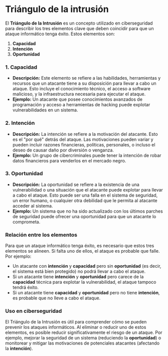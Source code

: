 # Triángulo de la intrusión

El **Triángulo de la Intrusión** es un concepto utilizado en ciberseguridad para describir los tres elementos clave que deben coincidir para que un ataque informático tenga éxito. Estos elementos son:

1. **Capacidad**
2. **Intención**
3. **Oportunidad**

### 1. **Capacidad**
   - **Descripción:** Este elemento se refiere a las habilidades, herramientas y recursos que un atacante tiene a su disposición para llevar a cabo un ataque. Esto incluye el conocimiento técnico, el acceso a software malicioso, y la infraestructura necesaria para ejecutar el ataque.
   - **Ejemplo:** Un atacante que posee conocimientos avanzados de programación y acceso a herramientas de hacking puede explotar vulnerabilidades en un sistema.

### 2. **Intención**
   - **Descripción:** La intención se refiere a la motivación del atacante. Esto es el "por qué" detrás del ataque. Las motivaciones pueden variar y pueden incluir razones financieras, políticas, personales, o incluso el deseo de causar daño por diversión o venganza.
   - **Ejemplo:** Un grupo de cibercriminales puede tener la intención de robar datos financieros para venderlos en el mercado negro.

### 3. **Oportunidad**
   - **Descripción:** La oportunidad se refiere a la existencia de una vulnerabilidad o una situación que el atacante puede explotar para llevar a cabo el ataque. Esto puede ser una falla en el sistema de seguridad, un error humano, o cualquier otra debilidad que le permita al atacante acceder al sistema.
   - **Ejemplo:** Un sistema que no ha sido actualizado con los últimos parches de seguridad puede ofrecer una oportunidad para que un atacante lo comprometa.

### Relación entre los elementos

Para que un ataque informático tenga éxito, es necesario que estos tres elementos se alineen. Si falta uno de ellos, el ataque es probable que falle. Por ejemplo:

- Un atacante con **intención** y **capacidad** pero sin **oportunidad** (es decir, el sistema está bien protegido) no podrá llevar a cabo el ataque.
- Si un atacante tiene **intención** y **oportunidad** pero carece de la **capacidad** técnica para explotar la vulnerabilidad, el ataque tampoco tendrá éxito.
- Si un atacante tiene **capacidad** y **oportunidad** pero no tiene **intención**, es probable que no lleve a cabo el ataque.

### Uso en ciberseguridad

El Triángulo de la Intrusión es útil para comprender cómo se pueden prevenir los ataques informáticos. Al eliminar o reducir uno de estos elementos, es posible reducir significativamente el riesgo de un ataque. Por ejemplo, mejorar la seguridad de un sistema (reduciendo la **oportunidad**) o monitorear y mitigar las motivaciones de potenciales atacantes (afectando la **intención**).